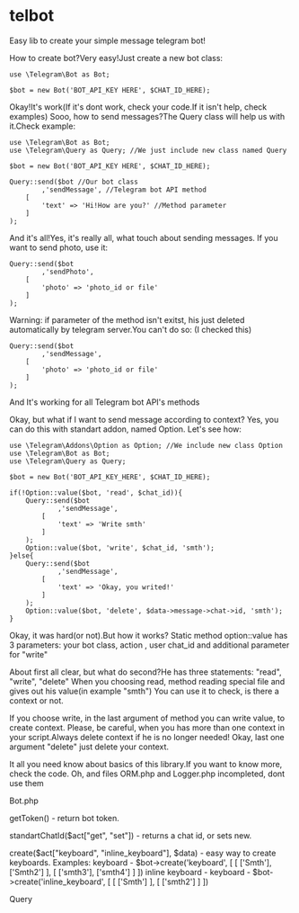 # telbot
Easy lib to create your simple message telegram bot!

How to create bot?Very easy!Just create a new bot class:

	use \Telegram\Bot as Bot;

	$bot = new Bot('BOT_API_KEY HERE', $CHAT_ID_HERE);

Okay!It's work(If it's dont work, check your code.If it isn't help, check examples)
Sooo, how to send messages?The Query class will help us with it.Check example:

	use \Telegram\Bot as Bot;
	use \Telegram\Query as Query; //We just include new class named Query
	
	$bot = new Bot('BOT_API_KEY HERE', $CHAT_ID_HERE);
	
	Query::send($bot //Our bot class
			,'sendMessage', //Telegram bot API method
		[
			'text' => 'Hi!How are you?' //Method parameter
		]
	);
	
And it's all!Yes, it's really all, what touch about sending messages.
If you want to send photo, use it:
	
	Query::send($bot
			,'sendPhoto',
		[
			'photo' => 'photo_id or file'
		]
	);
	
Warning: if parameter of the method isn't exitst, his just deleted automatically by telegram server.You can't do so:
(I checked this)

	Query::send($bot
			,'sendMessage',
		[
			'photo' => 'photo_id or file'
		]
	);

And It's working for all Telegram bot API's methods

Okay, but what if I want to send message according to context?
Yes, you can do this with standart addon, named Option.
Let's see how:

	use \Telegram\Addons\Option as Option; //We include new class Option
	use \Telegram\Bot as Bot;
	use \Telegram\Query as Query;
	
	$bot = new Bot('BOT_API_KEY_HERE', $CHAT_ID_HERE);
	
	if(!Option::value($bot, 'read', $chat_id)){
		Query::send($bot
				,'sendMessage',
			[
				'text' => 'Write smth'
			]
		);
		Option::value($bot, 'write', $chat_id, 'smth');
	}else{
		Query::send($bot
				,'sendMessage',
			[
				'text' => 'Okay, you writed!'
			]
		);
		Option::value($bot, 'delete', $data->message->chat->id, 'smth');
	}
	
Okay, it was hard(or not).But how it works?
Static method option::value has 3 parameters: your bot class, action , user chat_id and additional parameter for "write"

About first all clear, but what do second?He has three statements: "read", "write", "delete"
When you choosing read, method reading special file and gives out his value(in example "smth")
You can use it to check, is there a context or not.

If you choose write, in the last argument of method you can write value, to create context.
Please, be careful, when you has more than one context in your script.Always delete context if he is no longer needed!
Okay, last one argument "delete" just delete your context.
	
It all you need know about basics of this library.If you want to know more, check the code.
Oh, and files ORM.php and Logger.php incompleted, dont use them

Bot.php

getToken() - return bot token.

standartChatId($act["get", "set"]) - returns a chat id, or sets new.

create($act["keyboard", "inline_keyboard"], $data) - easy way to create keyboards.
Examples:
	keyboard - $bot->create('keyboard', [ [ ['Smth'], ['Smth2'] ], [ ['smth3'], ['smth4'] ] ])
	inline keyboard - keyboard - $bot->create('inline_keyboard', [ [ ['Smth'] ], [ ['smth2'] ] ])
	
Query
